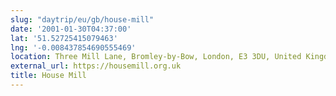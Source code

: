 ```yaml
---
slug: "daytrip/eu/gb/house-mill"
date: '2001-01-30T04:37:00'
lat: '51.52725415079463'
lng: '-0.008437854690555469'
location: Three Mill Lane, Bromley-by-Bow, London, E3 3DU, United Kingdom
external_url: https://housemill.org.uk
title: House Mill
---
```



